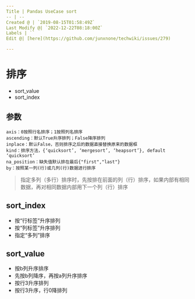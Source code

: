 ```yaml
---
Title | Pandas UseCase sort
-- | --
Created @ | `2019-08-15T01:58:49Z`
Last Modify @| `2022-12-22T08:18:00Z`
Labels | ``
Edit @| [here](https://github.com/junxnone/techwiki/issues/279)

---
```

# 排序


- sort_value
- sort_index

## 参数

```
axis：0按照行名排序；1按照列名排序
ascending：默认True升序排列；False降序排列
inplace：默认False，否则排序之后的数据直接替换原来的数据框
kind：排序方法，{‘quicksort’, ‘mergesort’, ‘heapsort’}, default ‘quicksort’
na_position：缺失值默认排在最后{"first","last"}
by：按照某一列(行)或几列(行)数据进行排序
```

> 指定多列（多行）排序时，先按排在前面的列（行）排序，如果内部有相同数据，再对相同数据内部用下一个列（行）排序

## sort_index
- 按“行标签”升序排列
- 按“列标签”升序排列
- 指定“多列”排序

## sort_value
- 按b列升序排序
- 先按b列降序，再按a列升序排序
- 按行3升序排列
- 按行3升序，行0降排列
